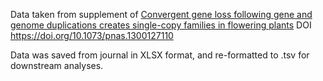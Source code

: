 Data taken from supplement of [Convergent gene loss following gene and genome duplications creates single-copy families in flowering plants](https://www.pnas.org/doi/full/10.1073/pnas.1300127110) DOI https://doi.org/10.1073/pnas.1300127110

Data was saved from journal in XLSX format, and re-formatted to .tsv for downstream analyses.
